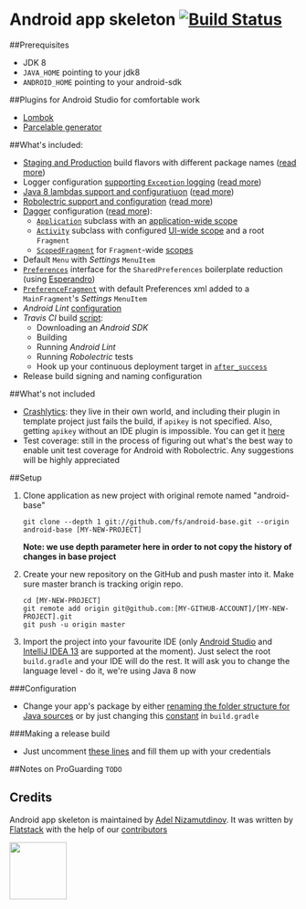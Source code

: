 Android app skeleton [![Build Status](https://travis-ci.org/fs/android-base.png)](https://travis-ci.org/fs/android-base)
=======================================
##Prerequisites
* JDK 8
* `JAVA_HOME` pointing to your jdk8
* `ANDROID_HOME` pointing to your android-sdk

##Plugins for Android Studio for comfortable work
* [Lombok](https://plugins.jetbrains.com/plugin/6317)
* [Parcelable generator](https://github.com/mcharmas/android-parcelable-intellij-plugin)

##What's included:
* [Staging and Production](https://github.com/fs/android-base/blob/master/app/build.gradle#L33-L42) build flavors with different package names ([read more](http://tools.android.com/tech-docs/new-build-system/user-guide#TOC-Product-flavors))
* Logger configuration [supporting `Exception` logging](https://github.com/fs/android-base/blob/master/app/src/main/java/com/flatstack/android/App.java#L24-L26) ([read more](https://github.com/JakeWharton/timber))
* [Java 8 lambdas support and configuratiuon](https://github.com/fs/android-base/blob/master/app/build.gradle#L41-L44) ([read more](https://github.com/evant/gradle-retrolambda))
* [Robolectric support and configuration](https://github.com/fs/android-base/blob/master/app-tests/build.gradle) ([read more](http://blog.blundell-apps.com/android-gradle-app-with-robolectric-junit-tests/))
* [Dagger](http://square.github.io/dagger/) configuration ([read more](http://stackoverflow.com/a/16923040)):
	* [`Application`](https://github.com/fs/android-base/blob/master/app/src/main/java/com/flatstack/android/App.java) subclass with an [application-wide scope](https://github.com/fs/android-base/blob/master/app/src/main/java/com/flatstack/android/dagger/modules/ApplicationScopeModule.java)
	* [`Activity`](https://github.com/fs/android-base/blob/master/app/src/main/java/com/flatstack/android/MainActivity.java) subclass with configured [UI-wide scope](https://github.com/fs/android-base/blob/master/app/src/main/java/com/flatstack/android/dagger/modules/MainActivityScopeModule.java) and a root `Fragment`
	* [`ScopedFragment`](https://github.com/fs/android-base/blob/master/app/src/main/java/com/flatstack/android/dagger/ScopedFragment.java) for `Fragment`-wide [scopes](https://github.com/fs/android-base/blob/master/app/src/main/java/com/flatstack/android/dagger/modules/MainFragmentScopeModule.java)
* Default `Menu` with *Settings* `MenuItem`
* [`Preferences`](https://github.com/fs/android-base/blob/master/app/src/main/java/com/flatstack/android/utils/Preferences.java) interface for the `SharedPreferences` boilerplate reduction (using [Esperandro](http://dkunzler.github.io/esperandro/))
* [`PreferenceFragment`](https://github.com/fs/android-base/blob/master/app/src/main/java/com/flatstack/android/fragments/PrefsFragment.java) with default Preferences xml added to a `MainFragment`'s *Settings* `MenuItem`
* *Android Lint* [configuration](https://github.com/fs/android-base/blob/master/app/build.gradle#L56-L61)
* *Travis CI* build [script](https://github.com/fs/android-base/blob/master/.travis.yml):
    * Downloading an *Android SDK*
    * Building
    * Running *Android Lint*
    * Running *Robolectric* tests
    * Hook up your continuous deployment target in [`after_success`](https://github.com/fs/android-base/blob/master/.travis.yml#L21)
* Release build signing and naming configuration

##What's not included
* [Crashlytics](crashlytics.com): they live in their own world, and including their plugin in template project just fails the build, if `apikey` is not specified. Also, getting `apikey` without an IDE plugin is impossible. You can get it [here](https://crashlytics.com/downloads/android-studio)
* Test coverage: still in the process of figuring out what's the best way to enable unit test coverage for Android with Robolectric. Any suggestions will be highly appreciated

##Setup
 1. Clone application as new project with original remote named "android-base"

    	git clone --depth 1 git://github.com/fs/android-base.git --origin android-base [MY-NEW-PROJECT]

    **Note: we use depth parameter here in order to not copy the history of changes in base project**

 2. Create your new repository on the GitHub and push master into it. Make sure master branch is tracking origin repo.

        cd [MY-NEW-PROJECT]
    	git remote add origin git@github.com:[MY-GITHUB-ACCOUNT]/[MY-NEW-PROJECT].git
    	git push -u origin master

 3. Import the project into your favourite IDE (only [Android Studio](https://developer.android.com/sdk/installing/studio.html) and [IntelliJ IDEA 13](http://www.jetbrains.com/idea/) are supported at the moment).
Just select the root `build.gradle` and your IDE will do the rest.
It will ask you to change the language level - do it, we're using Java 8 now

###Configuration
* Change your app's package by either [renaming the folder structure for Java sources](https://github.com/fs/android-base/tree/master/app/src/main/java/com/flatstack/android) or by just changing this [constant](https://github.com/fs/android-base/blob/master/app/build.gradle#L5) in `build.gradle`

###Making a release build
* Just uncomment [these lines](https://github.com/fs/android-base/blob/master/app/build.gradle#L41-L48) and fill them up with your credentials

##Notes on ProGuarding
`TODO`

## Credits
Android app skeleton is maintained by [Adel Nizamutdinov](http://github.com/adelnizamutdinov).
It was written by [Flatstack](http://www.flatstack.com) with the help of our
[contributors](http://github.com/fs/android-base/contributors)

[<img src="http://www.flatstack.com/logo.svg" width="100"/>](http://www.flatstack.com)
